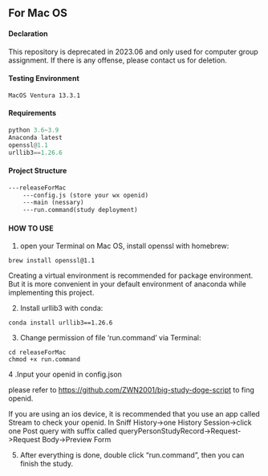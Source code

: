 ## For Mac OS

#### Declaration

This repository is deprecated in 2023.06 and only used for computer group assignment. If there is any offense, please contact us for deletion.

#### Testing Environment

```
MacOS Ventura 13.3.1
```

#### Requirements

```py
python 3.6~3.9
Anaconda latest
openssl@1.1
urllib3==1.26.6 
```

#### Project Structure

```xml
---releaseForMac
	---config.js (store your wx openid)
	---main (nessary)
	---run.command(study deployment)
```

#### HOW TO USE

1. open your Terminal on Mac OS, install openssl with homebrew:

```
brew install openssl@1.1
```

Creating a virtual environment is recommended for package environment. But it is more convenient in your default environment of anaconda while implementing this project.

2. Install urllib3 with conda:

```
conda install urllib3==1.26.6
```

3. Change permission of file ‘run.command’ via Terminal:

```
cd releaseForMac
chmod +x run.command
```

4 .Input your openid in config.json

please refer to https://github.com/ZWN2001/big-study-doge-script to fing openid.

If you are using an ios device, it is recommended that you use an app called Stream to check your openid. In Sniff History->one History Session->click one Post query with suffix called queryPersonStudyRecord->Request->Request Body->Preview Form

5. After everything is done, double click “run.command”, then you can finish the study.